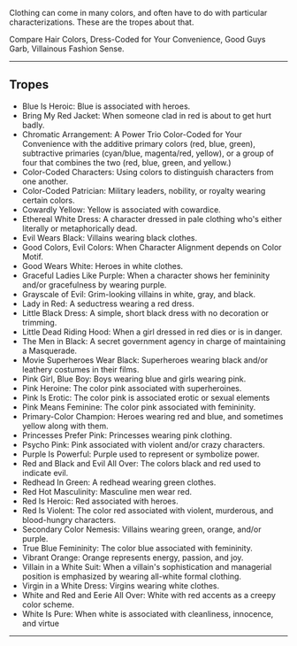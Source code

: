 Clothing can come in many colors, and often have to do with particular characterizations. These are the tropes about that.

Compare Hair Colors, Dress-Coded for Your Convenience, Good Guys Garb, Villainous Fashion Sense.

___

## Tropes

-   Blue Is Heroic: Blue is associated with heroes.
-   Bring My Red Jacket: When someone clad in red is about to get hurt badly.
-   Chromatic Arrangement: A Power Trio Color-Coded for Your Convenience with the additive primary colors (red, blue, green), subtractive primaries (cyan/blue, magenta/red, yellow), or a group of four that combines the two (red, blue, green, and yellow.)
-   Color-Coded Characters: Using colors to distinguish characters from one another.
-   Color-Coded Patrician: Military leaders, nobility, or royalty wearing certain colors.
-   Cowardly Yellow: Yellow is associated with cowardice.
-   Ethereal White Dress: A character dressed in pale clothing who's either literally or metaphorically dead.
-   Evil Wears Black: Villains wearing black clothes.
-   Good Colors, Evil Colors: When Character Alignment depends on Color Motif.
-   Good Wears White: Heroes in white clothes.
-   Graceful Ladies Like Purple: When a character shows her femininity and/or gracefulness by wearing purple.
-   Grayscale of Evil: Grim-looking villains in white, gray, and black.
-   Lady in Red: A seductress wearing a red dress.
-   Little Black Dress: A simple, short black dress with no decoration or trimming.
-   Little Dead Riding Hood: When a girl dressed in red dies or is in danger.
-   The Men in Black: A secret government agency in charge of maintaining a Masquerade.
-   Movie Superheroes Wear Black: Superheroes wearing black and/or leathery costumes in their films.
-   Pink Girl, Blue Boy: Boys wearing blue and girls wearing pink.
-   Pink Heroine: The color pink associated with superheroines.
-   Pink Is Erotic: The color pink is associated erotic or sexual elements
-   Pink Means Feminine: The color pink associated with femininity.
-   Primary-Color Champion: Heroes wearing red and blue, and sometimes yellow along with them.
-   Princesses Prefer Pink: Princesses wearing pink clothing.
-   Psycho Pink: Pink associated with violent and/or crazy characters.
-   Purple Is Powerful: Purple used to represent or symbolize power.
-   Red and Black and Evil All Over: The colors black and red used to indicate evil.
-   Redhead In Green: A redhead wearing green clothes.
-   Red Hot Masculinity: Masculine men wear red.
-   Red Is Heroic: Red associated with heroes.
-   Red Is Violent: The color red associated with violent, murderous, and blood-hungry characters.
-   Secondary Color Nemesis: Villains wearing green, orange, and/or purple.
-   True Blue Femininity: The color blue associated with femininity.
-   Vibrant Orange: Orange represents energy, passion, and joy.
-   Villain in a White Suit: When a villain's sophistication and managerial position is emphasized by wearing all-white formal clothing.
-   Virgin in a White Dress: Virgins wearing white clothes.
-   White and Red and Eerie All Over: White with red accents as a creepy color scheme.
-   White Is Pure: When white is associated with cleanliness, innocence, and virtue

___
